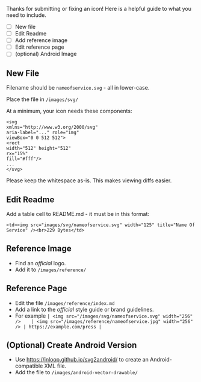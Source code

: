Thanks for submitting or fixing an icon! Here is a helpful guide to what you need to include.

- [ ] New file
- [ ] Edit Readme
- [ ] Add reference image
- [ ] Edit reference page
- [ ] (optional) Android Image

## New File

Filename should be `nameofservice.svg` - all in lower-case.

Place the file in `/images/svg/`

At a minimum, your icon needs these components:

```
<svg
xmlns="http://www.w3.org/2000/svg"
aria-label="..." role="img"
viewBox="0 0 512 512">
<rect
width="512" height="512"
rx="15%"
fill="#fff"/>
...
</svg>
```

Please keep the whitespace as-is. This makes viewing diffs easier.

## Edit Readme

Add a table cell to README.md - it must be in this format:

```
<td><img src="images/svg/nameofservice.svg" width="125" title="Name Of Service" /><br>229 Bytes</td>
```

## Reference Image

* Find an *official* logo.
* Add it to `/images/reference/`

## Reference Page

* Edit the file `/images/reference/index.md`
* Add a link to the *official* style guide or brand guidelines.
* For example `| <img src="/images/svg/nameofservice.svg" width="256" />	| <img src="/images/reference/nameofservice.jpg" width="256" />	| https://example.com/press |`

## (Optional) Create Android Version

* Use https://inloop.github.io/svg2android/ to create an Android-compatible XML file.
* Add the file to `/images/android-vector-drawable/`
